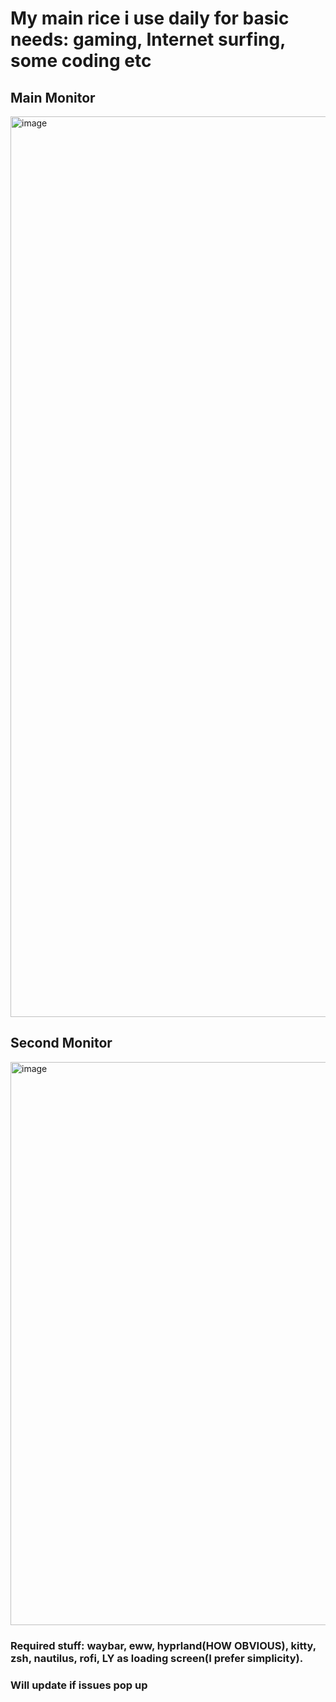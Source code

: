 # My main rice i use daily for basic needs: gaming, Internet surfing, some coding etc
## Main Monitor
<img width="2561" height="1441" alt="image" src="https://github.com/user-attachments/assets/08eb253c-f513-41a3-9d84-de04d7540195" />

## Second Monitor
<img width="1601" height="901" alt="image" src="https://github.com/user-attachments/assets/06732bc9-5a0d-46c8-a470-adfbb3f6f71f" />


### Required stuff: waybar, eww, hyprland(HOW OBVIOUS), kitty, zsh, nautilus, rofi, LY as loading screen(I prefer simplicity). 
### Will update if issues pop up
